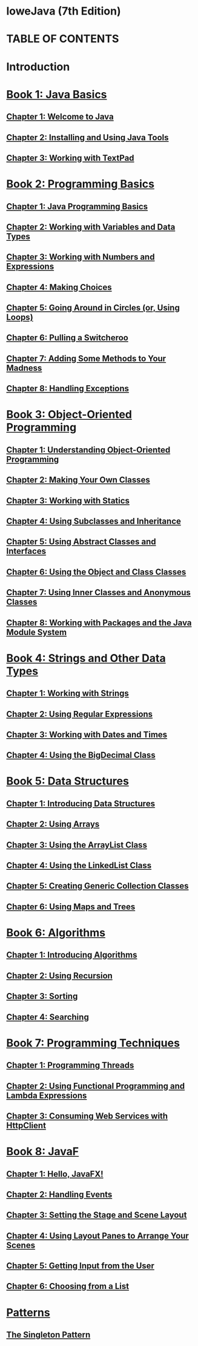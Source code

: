 # loweJava (7th Edition)

# TABLE OF CONTENTS

# Introduction 

# [Book 1: Java Basics](./book1/README.md) 

## [Chapter 1: Welcome to Java](./book1/ch1/README.md)
## [Chapter 2: Installing and Using Java Tools](./book1/ch2/README.md)
## [Chapter 3: Working with TextPad](./book1/ch3/README.md)

# [Book 2: Programming Basics](./book2/README.md) 

## [Chapter 1: Java Programming Basics](./book2/ch1/README.md)
## [Chapter 2: Working with Variables and Data Types](./book2/ch2/README.md)
## [Chapter 3: Working with Numbers and Expressions](./book2/ch3/README.md)
## [Chapter 4: Making Choices ](./book2/ch4/README.md)
## [Chapter 5: Going Around in Circles (or, Using Loops)](./book2/ch5/README.md)
## [Chapter 6: Pulling a Switcheroo](./book2/ch6/README.md)
## [Chapter 7: Adding Some Methods to Your Madness](./book2/ch7/README.md)
## [Chapter 8: Handling Exceptions](./book2/ch8/README.md)

# [Book 3: Object-Oriented Programming](./book3/README.md)

## [Chapter 1: Understanding Object-Oriented Programming](./book3/ch1/README.md)
## [Chapter 2: Making Your Own Classes](./book3/ch2/README.md)
## [Chapter 3: Working with Statics](./book3/ch3/README.md)
## [Chapter 4: Using Subclasses and Inheritance](./book3/ch4/README.md)
## [Chapter 5: Using Abstract Classes and Interfaces](./book3/ch5/README.md)
## [Chapter 6: Using the Object and Class Classes](./book3/ch6/README.md)
## [Chapter 7: Using Inner Classes and Anonymous Classes](./book3/ch7/README.md)
## [Chapter 8: Working with Packages and the Java Module System](./book3/ch8/README.md)

# [Book 4: Strings and Other Data Types](./book4/README.md)

## [Chapter 1: Working with Strings](./book4/ch1/README.md)
## [Chapter 2: Using Regular Expressions](./book4/ch2/README.md)
## [Chapter 3: Working with Dates and Times](./book4/ch3/README.md)
## [Chapter 4: Using the BigDecimal Class](./book4/ch4/README.md)

# [Book 5: Data Structures](./book5/README.md)

## [Chapter 1: Introducing Data Structures](./book5/ch1/README.md)
## [Chapter 2: Using Arrays](./book5/ch2/README.md)
## [Chapter 3: Using the ArrayList Class](./book5/ch3/README.md)
## [Chapter 4: Using the LinkedList Class](./book5/ch4/README.md)
## [Chapter 5: Creating Generic Collection Classes](./book5/ch5/README.md)
## [Chapter 6: Using Maps and Trees](./book5/ch6/README.md)

# [Book 6: Algorithms](./book6/README.md)

## [Chapter 1: Introducing Algorithms](./book6/ch1/README.md)
## [Chapter 2: Using Recursion](./book6/ch2/README.md)
## [Chapter 3: Sorting](./book6/ch3/README.md)
## [Chapter 4: Searching](./book6/ch4/README.md)

# [Book 7: Programming Techniques](./book7/README.md)

## [Chapter 1: Programming Threads](./book7/ch1/README.md)
## [Chapter 2: Using Functional Programming and Lambda Expressions](./book7/ch2/README.md)
## [Chapter 3: Consuming Web Services with HttpClient](./book7/ch3/README.md)

# [Book 8: JavaF](./book8/README.md)

## [Chapter 1: Hello, JavaFX!](./book8/ch1/README.md)
## [Chapter 2: Handling Events](./book8/ch2/README.md)
## [Chapter 3: Setting the Stage and Scene Layout](./book8/ch3/README.md)
## [Chapter 4: Using Layout Panes to Arrange Your Scenes](./book8/ch4/README.md)
## [Chapter 5: Getting Input from the User](./book8/ch5/README.md)
## [Chapter 6: Choosing from a List](./book8/ch6/README.md)

# [Patterns](./patterns/README.md)

## [The Singleton Pattern](./patterns/singleton/README.md)



[downloads]: https://www.wiley.com/en-us/Java+All+in+One+For+Dummies,+7th+Edition-p-9781119986645